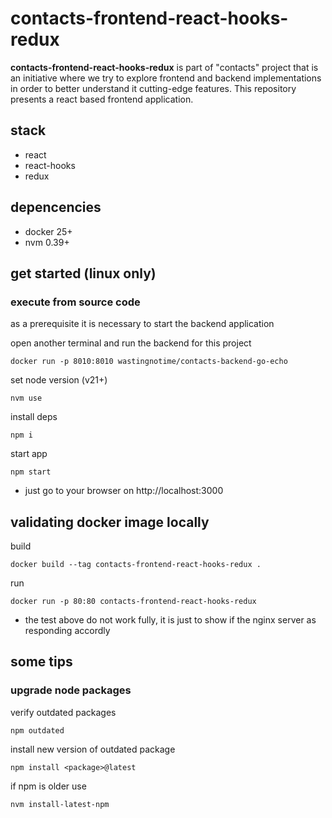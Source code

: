 # contacts-frontend-react-hooks-redux


**contacts-frontend-react-hooks-redux** is part of "contacts" project that is an initiative where we try to explore frontend and backend implementations in order to better understand it cutting-edge features. This repository presents a react based frontend application.

## stack
* react
* react-hooks
* redux

## depencencies
* docker 25+
* nvm 0.39+

## get started (linux only)

### execute from source code

as a prerequisite it is necessary to start the backend application

open another terminal and run the backend for this project
```
docker run -p 8010:8010 wastingnotime/contacts-backend-go-echo
```

set node version (v21+)
```
nvm use
```

install deps
```
npm i
```

start app
```
npm start
```

* just go to your browser on http://localhost:3000

## validating docker image locally

build
```
docker build --tag contacts-frontend-react-hooks-redux .
```

run
```
docker run -p 80:80 contacts-frontend-react-hooks-redux
```
* the test above do not work fully, it is just to show if the nginx server as responding accordly

## some tips

### upgrade node packages

verify outdated packages
```
npm outdated
```
install new version of outdated package
```
npm install <package>@latest
```
if npm is older use
```
nvm install-latest-npm
```